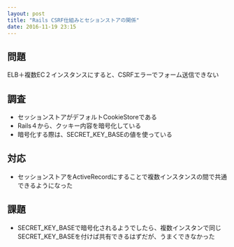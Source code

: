 ```yaml
---
layout: post
title: "Rails CSRF仕組みとセションストアの関係"
date: 2016-11-19 23:15
---
```


## 問題

ELB＋複数EC２インスタンスにすると、CSRFエラーでフォーム送信できない

## 調査

- セッションストアがデフォルトCookieStoreである
- Rails４から、クッキー内容を暗号化している
- 暗号化する際は、SECRET_KEY_BASEの値を使っている

## 対応

- セッションストアをActiveRecordにすることで複数インスタンスの間で共通できるようになった

## 課題

- SECRET_KEY_BASEで暗号化されるようでしたら、複数インスタンで同じSECRET_KEY_BASEを付けば共有できるはずだが、うまくできなかった


